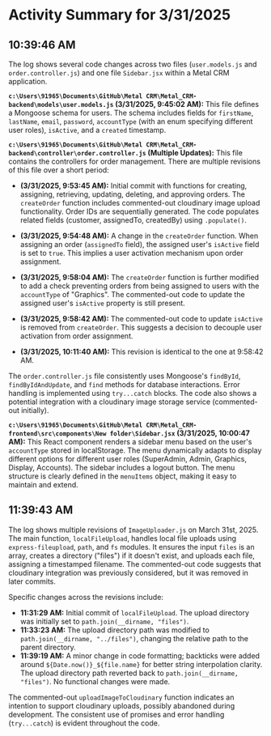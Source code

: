 # Activity Summary for 3/31/2025

## 10:39:46 AM
The log shows several code changes across two files (`user.models.js` and `order.controller.js`) and one file `Sidebar.jsx` within a Metal CRM application.

**`c:\Users\91965\Documents\GitHub\Metal CRM\Metal_CRM-backend\models\user.models.js` (3/31/2025, 9:45:02 AM):** This file defines a Mongoose schema for users.  The schema includes fields for `firstName`, `lastName`, `email`, `password`, `accountType` (with an enum specifying different user roles), `isActive`, and a `created` timestamp.

**`c:\Users\91965\Documents\GitHub\Metal CRM\Metal_CRM-backend\controller\order.controller.js` (Multiple Updates):**  This file contains the controllers for order management. There are multiple revisions of this file over a short period:

* **(3/31/2025, 9:53:45 AM):** Initial commit with functions for creating, assigning, retrieving, updating, deleting, and approving orders. The `createOrder` function includes commented-out cloudinary image upload functionality.  Order IDs are sequentially generated.  The code populates related fields (customer, assignedTo, createdBy) using `.populate()`.

* **(3/31/2025, 9:54:48 AM):**  A change in the `createOrder` function.  When assigning an order (`assignedTo` field), the assigned user's `isActive` field is set to `true`. This implies a user activation mechanism upon order assignment.

* **(3/31/2025, 9:58:04 AM):** The `createOrder` function is further modified to add a check preventing orders from being assigned to users with the `accountType` of "Graphics".  The commented-out code to update the assigned user's `isActive` property is still present.


* **(3/31/2025, 9:58:42 AM):** The commented-out code to update `isActive` is removed from `createOrder`.  This suggests a decision to decouple user activation from order assignment.

* **(3/31/2025, 10:11:40 AM):** This revision is identical to the one at 9:58:42 AM.


The `order.controller.js` file consistently uses Mongoose's `findById`, `findByIdAndUpdate`, and `find` methods for database interactions.  Error handling is implemented using `try...catch` blocks.  The code also shows a potential integration with a cloudinary image storage service (commented-out initially).

**`c:\Users\91965\Documents\GitHub\Metal CRM\Metal_CRM-frontend\src\components\New folder\Sidebar.jsx` (3/31/2025, 10:00:47 AM):** This React component renders a sidebar menu based on the user's `accountType` stored in localStorage.  The menu dynamically adapts to display different options for different user roles (SuperAdmin, Admin, Graphics, Display, Accounts). The sidebar includes a logout button.  The menu structure is clearly defined in the `menuItems` object, making it easy to maintain and extend.


## 11:39:43 AM
The log shows multiple revisions of `ImageUploader.js` on March 31st, 2025.  The main function, `localFileUpload`, handles local file uploads using `express-fileupload`, `path`, and `fs` modules.  It ensures the input `files` is an array, creates a directory ("files") if it doesn't exist, and uploads each file, assigning a timestamped filename.  The commented-out code suggests that cloudinary integration was previously considered, but it was removed in later commits.

Specific changes across the revisions include:

* **11:31:29 AM:** Initial commit of `localFileUpload`. The upload directory was initially set to `path.join(__dirname, "files")`.
* **11:33:23 AM:** The upload directory path was modified to `path.join(__dirname, "../files")`, changing the relative path to the parent directory.
* **11:39:19 AM:** A minor change in code formatting; backticks were added around `${Date.now()}_${file.name}` for better string interpolation clarity.  The upload directory path reverted back to `path.join(__dirname, "files")`.  No functional changes were made.

The commented-out `uploadImageToCloudinary` function indicates an intention to support cloudinary uploads, possibly abandoned during development.  The consistent use of promises and error handling (`try...catch`) is evident throughout the code.
